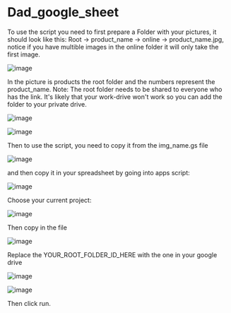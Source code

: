 # Dad_google_sheet

To use the script you need to first prepare a Folder with your pictures, it should look like this: Root -> product_name -> online -> product_name.jpg, notice if you have multible images in the online folder it will only take the first image.

![image](https://github.com/user-attachments/assets/01f29b71-e9a8-4a8f-a378-1dc62d77b26c) 

In the picture is products the root folder and the numbers represent the product_name. Note: The root folder needs to be shared to everyone who has the link. It's likely that your work-drive won't work so you can add the folder to your private drive.

![image](https://github.com/user-attachments/assets/728d5c12-5185-4649-ab65-1c67a765feb0)

![image](https://github.com/user-attachments/assets/181e2cd5-4f2e-46fa-9712-c930dd6bd1df)

Then to use the script, you need to copy it from the img_name.gs file 

![image](https://github.com/user-attachments/assets/32cfe17e-25fe-4b20-9353-da3424e3f795) 

and then copy it in your spreadsheet by going into apps script: 
 
![image](https://github.com/user-attachments/assets/19a458bf-3249-4620-8543-b8d8482cd22d) 


Choose your current project:

![image](https://github.com/user-attachments/assets/ffd3eec0-3da3-4834-b534-cb854447aeb2)
 
Then copy in the file 
 
![image](https://github.com/user-attachments/assets/8265a6ed-82aa-4c29-9859-92accc062d1b)

 
Replace the YOUR_ROOT_FOLDER_ID_HERE with the one in your google drive

![image](https://github.com/user-attachments/assets/4916c0d3-95f4-424e-8a50-8c7313dac7f1)


![image](https://github.com/user-attachments/assets/7d814ad6-5fe1-4c46-a1a4-3d61f0039e4c)


Then click run.
 




